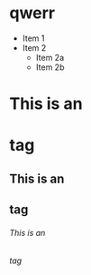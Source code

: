 # qwerr
* Item 1
* Item 2
  * Item 2a
  * Item 2b
# This is an <h1> tag
## This is an <h2> tag
###### This is an <h6> tag
